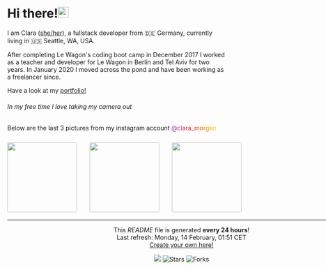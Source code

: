 <h1>Hi there!<img src="https://media.giphy.com/media/hvRJCLFzcasrR4ia7z/giphy.gif" width="25px"></h1>

<p>I am Clara (<a href="https://pronoun.is/she" target="_blank">she/her</a>), a fullstack developer from 🇩🇪 Germany, currently living in 🇺🇸 Seattle, WA, USA.</p>
<p>After completing Le Wagon's coding boot camp in December 2017 I worked as a teacher and developer
for Le Wagon in Berlin and Tel Aviv for two years.
In January 2020 I moved across the pond and have been working as a freelancer since.
</p>

Have a look at my <a href="https://www.claramorgeneyer.com" target="_blank">portfolio!</a>

<h6>In my free time I love taking my camera out</h6>
  <p>Below are the last 3 pictures from my instagram account
  <a href="https://www.instagram.com/clara_morgen/" target="_blank" style="background: #7D36AF;
                                                                            background: -webkit-linear-gradient(to right, #7D36AF 0%, #F81500 50%, #F6D400 100%);
                                                                            background: -moz-linear-gradient(to right, #7D36AF 0%, #F81500 50%, #F6D400 100%);
                                                                            background: linear-gradient(to right, #7D36AF 0%, #F81500 50%, #F6D400 100%);
                                                                            -webkit-background-clip: text;
                                                                            -webkit-text-fill-color: transparent;
">
    @clara_morgen
  </a>

  <div style="width: 800; margin: 0 auto; margin-top: 25px;">
    <img width="160" src="https:&#x2F;&#x2F;cdn1.picuki.com&#x2F;hosted-by-instagram&#x2F;q&#x3D;0exhNuNYnjBcaS3SYdxKjf8K2fRyWg9SZ60STLepjSVmIR1vLHOapZA0mpCj4yRwKwVlASuRY2ph4ZR4UUNSA1JkO0ffV7OKTG5LraucVKek1zV59pBikb8wK3UZCn+t88ElUm7EandOTKtCX5SkqusT%7C%7CvjpbjUFpDuQPLdFnGNtv42uSKUq9Z8j3aqT3Vjm5IolITNev2cmJRpl8JPZrjQDUufkM8lmpKw5RbgBzPgL6NDtmjHlQD16PVFwFA+Qsoicj9gllTH%7C%7CdWEy10yGf+QyJkM30RO+sxtsk64ojNWPM69M+N8Z96PUTjtQEjgtqBwzwMSCtheAXkyrhxsAyW%7C%7CL%7C%7CbemIdoHhIDTdqu6cfjnziWZUYLqM4JzDignIurCXmzmEbO5ApUPxNtuOdoWjxiK%7C%7CgWCZ7nwgURzAjMS0A&#x3D;&#x3D;" style="border-radius: 3px; margin-right: 25px;"/>
    <img width="160" src="https:&#x2F;&#x2F;cdn1.picuki.com&#x2F;hosted-by-instagram&#x2F;q&#x3D;0exhNuNYnjBcaS3SYdxKjf8K2fRyWg9SZ60STLepjSVmIR1vLHOapZA0mpCj4yRwKwVlASuRY3w45JUrWUIFCFdlb0XBSLOAUj5Q6q2GVeum02R5t5FllPcyKXUAZ3Gv8MEkVmLCBHROTKpGWvuir+Mf+vrnbFkHrjSXPbZKn2QE5ZT8CvMnn8V33azJilvitLs%7C%7CJwJC5jYyJ0YmttjUvncGW%7C%7CWjf5w6pqV5T7kfnsYC+e7j1Sa3HCsVdW1BFDGL59qQz6g8iyDXez07pkKlSYQ9Lm9HsUHjli58poAtnLbkMYlghN8at6SHYWElfk1KhlJtk5bgwG6ZLm+hghMC%7C%7CEHnm4CUQ88ttM36E%7C%7CWYWM3jnDvGNpDTRqJtWW8uMO%7C%7CCQkqMbe2ANedNrtpfMu8I2FvoplTtUpOt%7C%7C0c3OztJvCeCCM8nQfubnPw&#x3D;" style="border-radius: 3px; margin-right: 25px;" />
    <img width="160" src="https:&#x2F;&#x2F;cdn1.picuki.com&#x2F;hosted-by-instagram&#x2F;q&#x3D;0exhNuNYnjBcaS3SYdxKjf8K2fRyWg9SZ60STLepjSVmIR1vLHOapZA0mpCj4yRwKwVlASuRY3w45JUrWUIFCFdlb0XBSLyIUj5Q6q2GVeum02R5t5FllPcyKXUAZ3Gt%7C%7C8cuVGDEBHFJT6xIVvmtrO4V8fjuazJqrzuQMrFCm24E6ZDyCfcimsl13azJilvitLs%7C%7CJwJC5jYyJ0YmttjUvncGW%7C%7CWjf5w6pqV5T7kfnsYC+e7j1Sa3HCsVdW1BFDGL59qRyag8iyDXez07plD+bpkVDFsfjXDjli4OoaQB3NXkMYlghN8at6SHYWElfk1KhlJtk5bgwG6ZLm+hghMC%7C%7CEHn%7C%7CYDjUfByqbzmJKCNYeP+2geSX7+KPPZ0RShbNfT5Z1XEFKemBJlwgaF2Nv8I2FvoplTtUZTXhTU3OztJvCeCCM8nQfubnPw&#x3D;" style="border-radius: 3px; margin-right: 25px;" />
  </p>

------------
<p align="center">This <i>README</i> file is generated <b>every 24 hours</b>!</br>Last refresh: Monday, 14 February, 01:51 CET<br /><a href="https://medium.com/@th.guibert/how-to-create-a-self-updating-readme-md-for-your-github-profile-f8b05744ca91">Create your own here!</a></p>
<p align="center"><img src="https://github.com/thmsgbrt/thmsgbrt/workflows/README%20build/badge.svg" /> <img alt="Stars" src="https://img.shields.io/github/stars/thmsgbrt/thmsgbrt?style=flat-square&labelColor=343b41"/> <img alt="Forks" src="https://img.shields.io/github/forks/thmsgbrt/thmsgbrt?style=flat-square&labelColor=343b41"/></p>

